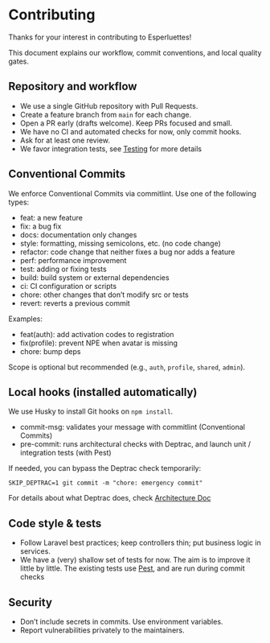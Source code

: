# Contributing

Thanks for your interest in contributing to Esperluettes!

This document explains our workflow, commit conventions, and local quality gates.

## Repository and workflow

- We use a single GitHub repository with Pull Requests.
- Create a feature branch from `main` for each change.
- Open a PR early (drafts welcome). Keep PRs focused and small.
- We have no CI and automated checks for now, only commit hooks.
- Ask for at least one review.
- We favor integration tests, see [Testing](./docs/Testing.md) for more details

## Conventional Commits

We enforce Conventional Commits via commitlint. Use one of the following types:

- feat: a new feature
- fix: a bug fix
- docs: documentation only changes
- style: formatting, missing semicolons, etc. (no code change)
- refactor: code change that neither fixes a bug nor adds a feature
- perf: performance improvement
- test: adding or fixing tests
- build: build system or external dependencies
- ci: CI configuration or scripts
- chore: other changes that don’t modify src or tests
- revert: reverts a previous commit

Examples:

- feat(auth): add activation codes to registration
- fix(profile): prevent NPE when avatar is missing
- chore: bump deps

Scope is optional but recommended (e.g., `auth`, `profile`, `shared`, `admin`).

## Local hooks (installed automatically)

We use Husky to install Git hooks on `npm install`.

- commit-msg: validates your message with commitlint (Conventional Commits)
- pre-commit: runs architectural checks with Deptrac, and launch unit / integration tests (with Pest)

If needed, you can bypass the Deptrac check temporarily:

```
SKIP_DEPTRAC=1 git commit -m "chore: emergency commit"
```

For details about what Deptrac does, check [Architecture Doc](./docs/Architecture.md)

## Code style & tests

- Follow Laravel best practices; keep controllers thin; put business logic in services.
- We have a (very) shallow set of tests for now. The aim is to improve it little by little. The existing tests use [Pest](https://pestphp.com/), and are run during commit checks

## Security

- Don’t include secrets in commits. Use environment variables.
- Report vulnerabilities privately to the maintainers.
